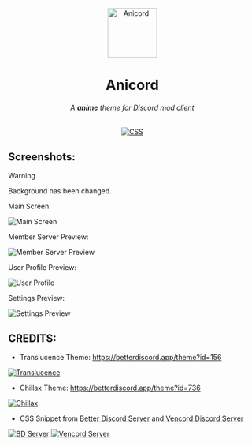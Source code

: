 <!-- HEAD PAGE -->
<div align="center">
  <img src="https://media.discordapp.net/attachments/1003496457103495248/1211933596147785738/logo.png?ex=65f0001d&is=65dd8b1d&hm=6a36140d004dd6c04d57cce82f58528089887e3664e8b81ee7cb8be07a9d0690&=&format=webp&quality=lossless&width=314&height=314" alt="Anicord" width="100">
  <h1><strong>Anicord</strong></h1>
  <h6>A <strong>anime</strong> theme for Discord mod client</h6>
</div>

<p align="center">
  <a href="https://img.shields.io/badge/CSS-239120?&style=for-the-badge&logo=css3&logoColor=white" style="pointer-events: none; cursor: default;">
    <img src="https://img.shields.io/badge/CSS-239120?&style=for-the-badge&logo=css3&logoColor=white" alt="CSS">
  </a>
</p>

<!-- BODY -->

## Screenshots:
>[!WARNING]
> Background has been changed.

Main Screen:

<img src="https://media.discordapp.net/attachments/1003496457103495248/1211934522069880912/Discord_PM8rUHUvM1.jpg?ex=65f000fa&is=65dd8bfa&hm=0b01dc5e9251aecc252395691542b82ed76302f4c457f22c03cc143553d3cc1f&=&format=webp&width=1248&height=701" alt="Main Screen">

Member Server Preview:

<img src="https://media.discordapp.net/attachments/1003496457103495248/1211934521507971092/Discord_ZuJeKzSQPA.jpg?ex=65f000fa&is=65dd8bfa&hm=1a120350737b84a18e2e7fa14200c18ba36beb5084f848b0f49ce150ec0b680f&=&format=webp&width=1248&height=701" alt="Member Server Preview">

User Profile Preview:

<img src="https://media.discordapp.net/attachments/1003496457103495248/1211938010279706635/Discord_RnQKA21L6v.png?ex=65f0043a&is=65dd8f3a&hm=b9cf7269a685eff039264528c112d6b4479f74b98047a5e3a3dc1a806ac0b3ca&=&format=webp&quality=lossless&width=1248&height=701" alt="User Profile">

Settings Preview:

<img src="https://media.discordapp.net/attachments/1003496457103495248/1211934521780469790/Discord_PL7P2gr6Ti.jpg?ex=65f000fa&is=65dd8bfa&hm=90a7f69239ee5dde300ee9ea7b0f72e9ef04d6198265a37877497f42f2820373&=&format=webp&width=1248&height=701" alt="Settings Preview">



## CREDITS:
- Translucence Theme: https://betterdiscord.app/theme?id=156

<a href="https://betterdiscord.app/theme?id=156"><img src="https://images-ext-2.discordapp.net/external/QDSBRxPptJ9sGP_tp_zl_-P5PCy8T4To3qewzI_kf_k/https/betterdiscord.app/image/339?" alt="Translucence"></a>

- Chillax Theme: https://betterdiscord.app/theme?id=736

<a href="https://betterdiscord.app/theme?id=736"><img src="https://images-ext-2.discordapp.net/external/q2ARW13l3EG6jb0QG14VynEwVvenrLEcflM6ReyLQT0/https/betterdiscord.app/Image/1393?" alt="Chillax"></a>

- CSS Snippet from [Better Discord Server](https://discord.gg/0Tmfo5ZbORCRqbAd) and [Vencord Discord Server](https://discord.gg/vencord)

<a href="https://discord.gg/0Tmfo5ZbORCRqbAd"><img src="https://cdn.discordapp.com/attachments/1003496457103495248/1211957014792638484/image.png?ex=65f015ed&is=65dda0ed&hm=c5101807ce3c30b299c3d53707bc386da5d534e7e470e6ad3863b6832e6f9f1d&" alt="BD Server"></a> <a href="https://discord.gg/vencord"><img src="https://cdn.discordapp.com/attachments/1003496457103495248/1211956852330598430/image.png?ex=65f015c6&is=65dda0c6&hm=3b19889ea9c6f7263497811ce2f11f2852c51cdda1ff994be3f7c927ed6ce29c&" alt="Vencord Server"></a>
